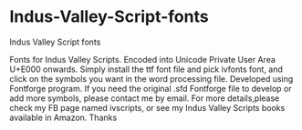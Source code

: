 # Indus-Valley-Script-fonts
Indus Valley Script fonts

Fonts for Indus Valley Scripts. Encoded into Unicode Private User Area U+E000 onwards.
Simply install the ttf font file and pick ivfonts font, and click on the symbols you want 
in the word processing file. Developed using Fontforge program. If you need the original 
.sfd Fontforge file to develop or add more symbols, please contact me by email. For more 
details,please check my FB page named ivscripts, or see my Indus Valley Scripts books 
available in Amazon. Thanks
